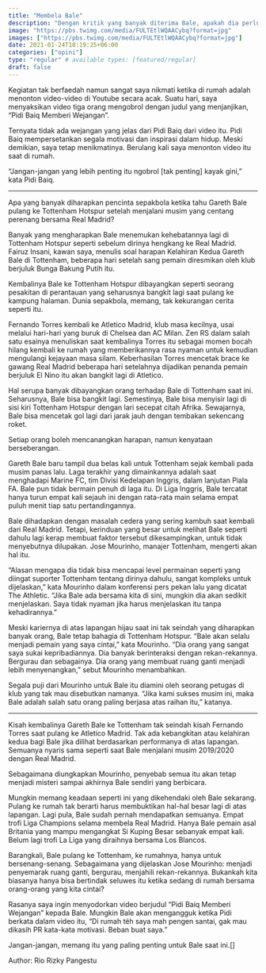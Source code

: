 ```yaml
---
title: "Membela Bale"
description: "Dengan kritik yang banyak diterima Bale, apakah dia perlu dibela?"
image: "https://pbs.twimg.com/media/FULTEtlWQAACybq?format=jpg"
images: ["https://pbs.twimg.com/media/FULTEtlWQAACybq?format=jpg"]
date: 2021-01-24T18:19:25+06:00
categories: ["opini"]
type: "regular" # available types: [featured/regular]
draft: false
---
```

Kegiatan tak berfaedah namun sangat saya nikmati ketika di rumah adalah menonton video-video di Youtube secara acak. Suatu hari, saya menyaksikan video tiga orang mengobrol dengan judul yang menjanjikan, “Pidi Baiq Memberi Wejangan”.

Ternyata tidak ada wejangan yang jelas dari Pidi Baiq dari video itu. Pidi Baiq mempersetankan segala motivasi dan inspirasi dalam hidup. Meski demikian, saya tetap menikmatinya. Berulang kali saya menonton video itu saat di rumah.

“Jangan-jangan yang lebih penting itu ngobrol [tak penting] kayak gini,” kata Pidi Baiq.


***

Apa yang banyak diharapkan pencinta sepakbola ketika tahu Gareth Bale pulang ke Tottenham Hotspur setelah menjalani musim yang centang perenang bersama Real Madrid?

Banyak yang mengharapkan Bale menemukan kehebatannya lagi di Tottenham Hotspur seperti sebelum dirinya hengkang ke Real Madrid. Fairuz Insani, kawan saya, menulis soal harapan Kelahiran Kedua Gareth Bale di Tottenham, beberapa hari setelah sang pemain diresmikan oleh klub berjuluk Bunga Bakung Putih itu.

Kembalinya Bale ke Tottenham Hotspur dibayangkan seperti seorang pesakitan di perantauan yang seharusnya bangkit lagi saat pulang ke kampung halaman. Dunia sepakbola, memang, tak kekurangan cerita seperti itu.

Fernando Torres kembali ke Atletico Madrid, klub masa kecilnya, usai melalui hari-hari yang buruk di Chelsea dan AC Milan. Zen RS dalam salah satu esainya menuliskan saat kembalinya Torres itu sebagai momen bocah hilang kembali ke rumah yang memberikannya rasa nyaman untuk kemudian mengulangi kejayaan masa silam. Keberhasilan Torres mencetak brace ke gawang Real Madrid beberapa hari setelahnya dijadikan penanda pemain berjuluk El Nino itu akan bangkit lagi di Atletico.

Hal serupa banyak dibayangkan orang terhadap Bale di Tottenham saat ini. Seharusnya, Bale bisa bangkit lagi. Semestinya, Bale bisa menyisir lagi di sisi kiri Tottenham Hotspur dengan lari secepat citah Afrika. Sewajarnya, Bale bisa mencetak gol lagi dari jarak jauh dengan tembakan sekencang roket.

Setiap orang boleh mencanangkan harapan, namun kenyataan berseberangan.

Gareth Bale baru tampil dua belas kali untuk Tottenham sejak kembali pada musim panas lalu. Laga terakhir yang dimainkannya adalah saat menghadapi Marine FC, tim Divisi Kedelapan Inggris, dalam lanjutan Piala FA. Bale pun tidak bermain penuh di laga itu. Di Liga Inggris, Bale tercatat hanya turun empat kali sejauh ini dengan rata-rata main selama empat puluh menit tiap satu pertandingannya.

Bale dihadapkan dengan masalah cedera yang sering kambuh saat kembali dari Real Madrid. Tetapi, kerinduan yang besar untuk melihat Bale seperti dahulu lagi kerap membuat faktor tersebut dikesampingkan, untuk tidak menyebutnya dilupakan. Jose Mourinho, manajer Tottenham, mengerti akan hal itu.

“Alasan mengapa dia tidak bisa mencapai level permainan seperti yang diingat suporter Tottenham tentang dirinya dahulu, sangat kompleks untuk dijelaskan,” kata Mourinho dalam konferensi pers pekan lalu yang dicatat The Athletic. “Jika Bale ada bersama kita di sini, mungkin dia akan sedikit menjelaskan. Saya tidak nyaman jika harus menjelaskan itu tanpa kehadirannya.”

Meski kariernya di atas lapangan hijau saat ini tak seindah yang diharapkan banyak orang, Bale tetap bahagia di Tottenham Hotspur. “Bale akan selalu menjadi pemain yang saya cintai,” kata Mourinho. “Dia orang yang sangat saya sukai kepribadiannya. Dia banyak berinteraksi dengan rekan-rekannya. Bergurau dan sebagainya. Dia orang yang membuat ruang ganti menjadi lebih menyenangkan,” sebut Mourinho menambahkan.

Segala puji dari Mourinho untuk Bale itu diamini oleh seorang petugas di klub yang tak mau disebutkan namanya. “Jika kami sukses musim ini, maka Bale adalah salah satu orang paling berjasa atas raihan itu,” katanya.

***

Kisah kembalinya Gareth Bale ke Tottenham tak seindah kisah Fernando Torres saat pulang ke Atletico Madrid. Tak ada kebangkitan atau kelahiran kedua bagi Bale jika dilihat berdasarkan performanya di atas lapangan. Semuanya nyaris sama seperti saat Bale menjalani musim 2019/2020 dengan Real Madrid.

Sebagaimana diungkapkan Mourinho, penyebab semua itu akan tetap menjadi misteri sampai akhirnya Bale sendiri yang berbicara.

Mungkin memang keadaan seperti ini yang dikehendaki oleh Bale sekarang. Pulang ke rumah tak berarti harus membuktikan hal-hal besar lagi di atas lapangan. Lagi pula, Bale sudah pernah mendapatkan semuanya. Empat trofi Liga Champions selama membela Real Madrid. Hanya Bale pemain asal Britania yang mampu mengangkat Si Kuping Besar sebanyak empat kali. Belum lagi trofi La Liga yang diraihnya bersama Los Blancos.

Barangkali, Bale pulang ke Tottenham, ke rumahnya, hanya untuk bersenang-senang. Sebagaimana yang dijelaskan Jose Mourinho: menjadi penyemarak ruang ganti, bergurau, menjahili rekan-rekannya. Bukankah kita biasanya hanya bisa bertindak seluwes itu ketika sedang di rumah bersama orang-orang yang kita cintai?

Rasanya saya ingin menyodorkan video berjudul “Pidi Baiq Memberi Wejangan” kepada Bale. Mungkin Bale akan mengangguk ketika Pidi berkata dalam video itu, “Di rumah téh saya mah pengen santai, gak mau dikasih PR kata-kata motivasi. Beban buat saya.”

Jangan-jangan, memang itu yang paling penting untuk Bale saat ini.[]


Author: Rio Rizky Pangestu